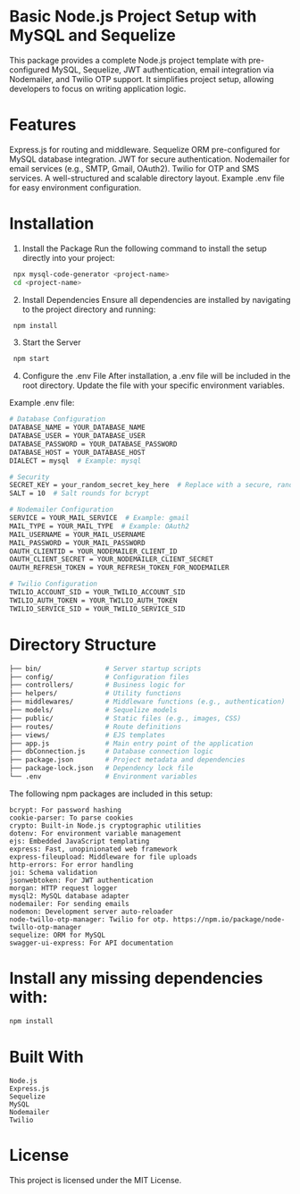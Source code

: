 # Basic Node.js Project Setup with MySQL and Sequelize
This package provides a complete Node.js project template with pre-configured MySQL, Sequelize, JWT authentication, email integration via Nodemailer, and Twilio OTP support. It simplifies project setup, allowing developers to focus on writing application logic.

# Features
Express.js for routing and middleware.
Sequelize ORM pre-configured for MySQL database integration.
JWT for secure authentication.
Nodemailer for email services (e.g., SMTP, Gmail, OAuth2).
Twilio for OTP and SMS services.
A well-structured and scalable directory layout.
Example .env file for easy environment configuration.

# Installation
1. Install the Package
Run the following command to install the setup directly into your project:

```bash
 npx mysql-code-generator <project-name>
 cd <project-name>
```

2. Install Dependencies
Ensure all dependencies are installed by navigating to the project directory and running:

```bash
 npm install
```

3. Start the Server

```bash
 npm start
```

4. Configure the .env File
After installation, a .env file will be included in the root directory. Update the file with your specific environment variables.

Example .env file:

```bash
# Database Configuration
DATABASE_NAME = YOUR_DATABASE_NAME
DATABASE_USER = YOUR_DATABASE_USER
DATABASE_PASSWORD = YOUR_DATABASE_PASSWORD
DATABASE_HOST = YOUR_DATABASE_HOST
DIALECT = mysql  # Example: mysql

# Security
SECRET_KEY = your_random_secret_key_here  # Replace with a secure, random string
SALT = 10  # Salt rounds for bcrypt

# Nodemailer Configuration
SERVICE = YOUR_MAIL_SERVICE  # Example: gmail
MAIL_TYPE = YOUR_MAIL_TYPE  # Example: OAuth2
MAIL_USERNAME = YOUR_MAIL_USERNAME
MAIL_PASSWORD = YOUR_MAIL_PASSWORD
OAUTH_CLIENTID = YOUR_NODEMAILER_CLIENT_ID
OAUTH_CLIENT_SECRET = YOUR_NODEMAILER_CLIENT_SECRET
OAUTH_REFRESH_TOKEN = YOUR_REFRESH_TOKEN_FOR_NODEMAILER

# Twilio Configuration
TWILIO_ACCOUNT_SID = YOUR_TWILIO_ACCOUNT_SID
TWILIO_AUTH_TOKEN = YOUR_TWILIO_AUTH_TOKEN
TWILIO_SERVICE_SID = YOUR_TWILIO_SERVICE_SID
```


# Directory Structure

```bash
├── bin/                # Server startup scripts
├── config/             # Configuration files
├── controllers/        # Business logic for 
├── helpers/            # Utility functions
├── middlewares/        # Middleware functions (e.g., authentication)
├── models/             # Sequelize models
├── public/             # Static files (e.g., images, CSS)
├── routes/             # Route definitions
├── views/              # EJS templates
├── app.js              # Main entry point of the application
├── dbConnection.js     # Database connection logic
├── package.json        # Project metadata and dependencies
├── package-lock.json   # Dependency lock file
└── .env                # Environment variables
```

The following npm packages are included in this setup:

```
bcrypt: For password hashing
cookie-parser: To parse cookies
crypto: Built-in Node.js cryptographic utilities
dotenv: For environment variable management
ejs: Embedded JavaScript templating
express: Fast, unopinionated web framework
express-fileupload: Middleware for file uploads
http-errors: For error handling
joi: Schema validation
jsonwebtoken: For JWT authentication
morgan: HTTP request logger
mysql2: MySQL database adapter
nodemailer: For sending emails
nodemon: Development server auto-reloader
node-twillo-otp-manager: Twilio for otp. https://npm.io/package/node-twillo-otp-manager
sequelize: ORM for MySQL
swagger-ui-express: For API documentation
```
# Install any missing dependencies with:
```bash
npm install
```
# Built With
```
Node.js
Express.js
Sequelize
MySQL
Nodemailer
Twilio
```

# License
This project is licensed under the MIT License.

